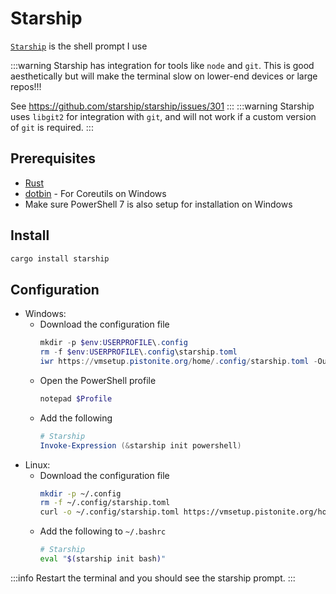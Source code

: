 # Starship
[`Starship`](https://starship.rs/) is the shell prompt I use

:::warning
Starship has integration for tools like `node` and `git`. This is good aesthetically but will make the terminal slow on lower-end devices or large repos!!!

See https://github.com/starship/starship/issues/301
:::
:::warning
Starship uses `libgit2` for integration with `git`, and will not work if a custom version of `git` is required.
:::

## Prerequisites
- [Rust](./rust.md)
- [dotbin](./dotbin.md) - For Coreutils on Windows
- Make sure PowerShell 7 is also setup for installation on Windows

## Install
```bash
cargo install starship
```

## Configuration
- Windows:
    - Download the configuration file
        ```powershell
        mkdir -p $env:USERPROFILE\.config
        rm -f $env:USERPROFILE\.config\starship.toml
        iwr https://vmsetup.pistonite.org/home/.config/starship.toml -OutFile $env:USERPROFILE\.config\starship.toml
        ```
    - Open the PowerShell profile
        ```powershell
        notepad $Profile
        ```
    - Add the following
        ```powershell
        # Starship
        Invoke-Expression (&starship init powershell)
        ```
- Linux:
    - Download the configuration file
        ```bash
        mkdir -p ~/.config
        rm -f ~/.config/starship.toml
        curl -o ~/.config/starship.toml https://vmsetup.pistonite.org/home/.config/starship.toml
        ```
    - Add the following to `~/.bashrc`
        ```bash
        # Starship
        eval "$(starship init bash)"
        ```
:::info
Restart the terminal and you should see the starship prompt.
:::